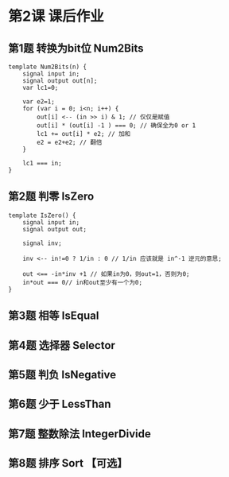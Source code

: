 # 第2课 课后作业

## 第1题 转换为bit位 Num2Bits
```
template Num2Bits(n) {
    signal input in;
    signal output out[n];
    var lc1=0;

    var e2=1;
    for (var i = 0; i<n; i++) {
        out[i] <-- (in >> i) & 1; // 仅仅是赋值
        out[i] * (out[i] -1 ) === 0; // 确保全为0 or 1
        lc1 += out[i] * e2; // 加和
        e2 = e2+e2; // 翻倍
    }

    lc1 === in;
}
```

## 第2题 判零 IsZero
```
template IsZero() {
    signal input in;
    signal output out;

    signal inv;

    inv <-- in!=0 ? 1/in : 0 // 1/in 应该就是 in^-1 逆元的意思;

    out <== -in*inv +1 // 如果in为0，则out=1，否则为0;
    in*out === 0// in和out至少有一个为0;
}
```

## 第3题 相等 IsEqual


## 第4题 选择器 Selector


## 第5题 判负 IsNegative


## 第6题 少于 LessThan


## 第7题 整数除法 IntegerDivide


## 第8题 排序 Sort 【可选】
